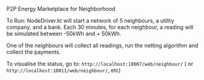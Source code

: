 P2P Energy Marketplace for Neighborhood 

To Run: 
NodeDriver.kt will start a network of 5 neighbours, a utility company, and a bank.
Each 30 minutes, for each neighbour, a reading will be simulated between -50kWh and + 50kWh.

One of the neighbours will collect all readings, run the netting algorithm and collect the payments.

To visualise the status, go to: ``http://localhost:10007/web/neighbour/`` ( or ``http://localhost:10011/web/neighbour/``, etc)
